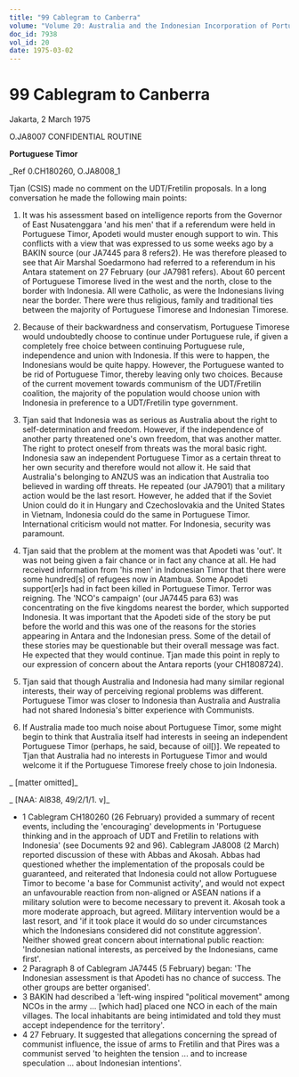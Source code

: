 ```yaml
---
title: "99 Cablegram to Canberra"
volume: "Volume 20: Australia and the Indonesian Incorporation of Portuguese Timor, 1974-1976"
doc_id: 7938
vol_id: 20
date: 1975-03-02
---
```


# 99 Cablegram to Canberra

Jakarta, 2 March 1975

O.JA8007 CONFIDENTIAL ROUTINE

**Portuguese Timor**

_Ref 0.CH180260, O.JA8008_1

Tjan (CSIS) made no comment on the UDT/Fretilin proposals. In a long conversation he made the following main points:

  1. It was his assessment based on intelligence reports from the Governor of East Nusatenggara 'and his men' that if a referendum were held in Portuguese Timor, Apodeti would muster enough support to win. This conflicts with a view that was expressed to us some weeks ago by a BAKIN source (our JA7445 para 8 refers2). He was therefore pleased to see that Air Marshal Soedarmono had referred to a referendum in his Antara statement on 27 February (our JA7981 refers). About 60 percent of Portuguese Timorese lived in the west and the north, close to the border with Indonesia. All were Catholic, as were the Indonesians living near the border. There were thus religious, family and traditional ties between the majority of Portuguese Timorese and Indonesian Timorese.
  2. Because of their backwardness and conservatism, Portuguese Timorese would undoubtedly choose to continue under Portuguese rule, if given a completely free choice between continuing Portuguese rule, independence and union with Indonesia. If this were to happen, the Indonesians would be quite happy. However, the Portuguese wanted to be rid of Portuguese Timor, thereby leaving only two choices. Because of the current movement towards communism of the UDT/Fretilin coalition, the majority of the population would choose union with Indonesia in preference to a UDT/Fretilin type government.
  3. Tjan said that Indonesia was as serious as Australia about the right to self-determination and freedom. However, if the independence of another party threatened one's own freedom, that was another matter. The right to protect oneself from threats was the moral basic right. Indonesia saw an independent Portuguese Timor as a certain threat to her own security and therefore would not allow it. He said that Australia's belonging to ANZUS was an indication that Australia too believed in warding off threats. He repeated (our JA7901) that a military action would be the last resort. However, he added that if the Soviet Union could do it in Hungary and Czechoslovakia and the United States in Vietnam, Indonesia could do the same in Portuguese Timor. International criticism would not matter. For Indonesia, security was paramount.


  2. Tjan said that the problem at the moment was that Apodeti was 'out'. It was not being given a fair chance or in fact any chance at all. He had received information from 'his men' in Indonesian Timor that there were some hundred[s] of refugees now in Atambua. Some Apodeti support[er]s had in fact been killed in Portuguese Timor. Terror was reigning. The 'NCO's campaign' (our JA7445 para 63) was concentrating on the five kingdoms nearest the border, which supported Indonesia. It was important that the Apodeti side of the story be put before the world and this was one of the reasons for the stories appearing in Antara and the Indonesian press. Some of the detail of these stories may be questionable but their overall message was fact. He expected that they would continue. Tjan made this point in reply to our expression of concern about the Antara reports (your CH1808724).
  3. Tjan said that though Australia and Indonesia had many similar regional interests, their way of perceiving regional problems was different. Portuguese Timor was closer to Indonesia than Australia and Australia had not shared Indonesia's bitter experience with Communists.
  4. If Australia made too much noise about Portuguese Timor, some might begin to think that Australia itself had interests in seeing an independent Portuguese Timor (perhaps, he said, because of oil[)]. We repeated to Tjan that Australia had no interests in Portuguese Timor and would welcome it if the Portuguese Timorese freely chose to join Indonesia.



_ [matter omitted]_

_ [NAA: Al838, 49/2/1/1. v]_

  * 1 Cablegram CH180260 (26 February) provided a summary of recent events, including the 'encouraging' developments in 'Portuguese thinking and in the approach of UDT and Fretilin to relations with Indonesia' (see Documents 92 and 96). Cablegram JA8008 (2 March) reported discussion of these with Abbas and Akosah. Abbas had questioned whether the implementation of the proposals could be guaranteed, and reiterated that Indonesia could not allow Portuguese Timor to become 'a base for Communist activity', and would not expect an unfavourable reaction from non-aligned or ASEAN nations if a military solution were to become necessary to prevent it. Akosah took a more moderate approach, but agreed. Military intervention would be a last resort, and 'if it took place it would do so under circumstances which the Indonesians considered did not constitute aggression'. Neither showed great concern about international public reaction: 'Indonesian national interests, as perceived by the Indonesians, came first'.
  * 2 Paragraph 8 of Cablegram JA7445 (5 February) began: 'The Indonesian assessment is that Apodeti has no chance of success. The other groups are better organised'.
  * 3 BAKIN had described a 'left-wing inspired "political movement" among NCOs in the army ... [which had] placed one NCO in each of the main villages. The local inhabitants are being intimidated and told they must accept independence for the territory'.
  * 4 27 February. It suggested that allegations concerning the spread of communist influence, the issue of arms to Fretilin and that Pires was a communist served 'to heighten the tension ... and to increase speculation ... about Indonesian intentions'.


